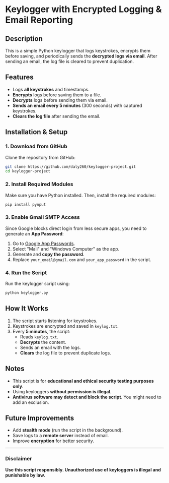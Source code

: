 # Keylogger with Encrypted Logging & Email Reporting

## Description
This is a simple Python keylogger that logs keystrokes, encrypts them before saving, and periodically sends the **decrypted logs via email**. After sending an email, the log file is cleared to prevent duplication.

## Features
- Logs **all keystrokes** and timestamps.
- **Encrypts** logs before saving them to a file.
- **Decrypts** logs before sending them via email.
- **Sends an email every 5 minutes** (300 seconds) with captured keystrokes.
- **Clears the log file** after sending the email.

## Installation & Setup

### 1. **Download from GitHub**
Clone the repository from GitHub:
```bash
git clone https://github.com/daly260/keylogger-project.git
cd keylogger-project
```

### 2. **Install Required Modules**
Make sure you have Python installed. Then, install the required modules:
```bash
pip install pynput
```

### 3. **Enable Gmail SMTP Access**
Since Google blocks direct login from less secure apps, you need to generate an **App Password**:
1. Go to [Google App Passwords](https://myaccount.google.com/apppasswords).
2. Select "Mail" and "Windows Computer" as the app.
3. Generate and **copy the password**.
4. Replace `your_email@gmail.com` and `your_app_password` in the script.

### 4. **Run the Script**
Run the keylogger script using:
```bash
python keylogger.py
```

## How It Works
1. The script starts listening for keystrokes.
2. Keystrokes are encrypted and saved in `keylog.txt`.
3. Every **5 minutes**, the script:
   - Reads `keylog.txt`.
   - **Decrypts** the content.
   - Sends an email with the logs.
   - **Clears** the log file to prevent duplicate logs.

## Notes
- This script is for **educational and ethical security testing purposes only**.
- Using keyloggers **without permission is illegal**.
- **Antivirus software may detect and block the script**. You might need to add an exclusion.

## Future Improvements
- Add **stealth mode** (run the script in the background).
- Save logs to a **remote server** instead of email.
- Improve **encryption** for better security.

---
### **Disclaimer**
**Use this script responsibly. Unauthorized use of keyloggers is illegal and punishable by law.**


